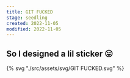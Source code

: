 ```yaml
---
title: GIT FUCKED
stage: seedling
created: 2022-11-05
modified: 2022-11-05
---
```


## So I designed a lil sticker :stuck_out_tongue:

{% svg "./src/assets/svg/GIT FUCKED.svg" %}
